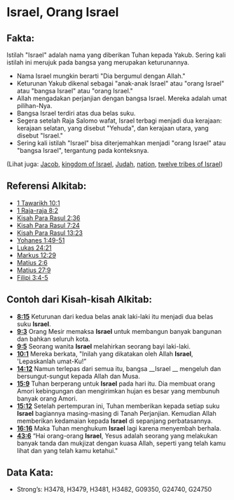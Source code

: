 # Israel, Orang Israel

## Fakta:

Istilah "Israel" adalah nama yang diberikan Tuhan kepada Yakub. Sering kali istilah ini merujuk pada bangsa yang merupakan keturunannya.

* Nama Israel mungkin berarti "Dia bergumul dengan Allah." 
* Keturunan Yakub dikenal sebagai "anak-anak Israel" atau "orang Israel" atau "bangsa Israel" atau "orang Israel." 
* Allah mengadakan perjanjian dengan bangsa Israel. Mereka adalah umat pilihan-Nya. 
* Bangsa Israel terdiri atas dua belas suku. 
* Segera setelah Raja Salomo wafat, Israel terbagi menjadi dua kerajaan: kerajaan selatan, yang disebut "Yehuda", dan kerajaan utara, yang disebut "Israel." 
* Sering kali istilah "Israel" bisa diterjemahkan menjadi "orang Israel" atau "bangsa Israel", tergantung pada konteksnya.

(Lihat juga: [Jacob](../names/jacob.md), [kingdom of Israel](../names/kingdomofisrael.md), [Judah](../names/kingdomofjudah.md), [nation](../other/nation.md), [twelve tribes of Israel](../other/12tribesofisrael.md))

## Referensi Alkitab:

* [1 Tawarikh 10:1](rc://en/tn/help/1ch/10/01)
* [1 Raja-raja 8:2](rc://en/tn/help/1ki/08/02)
* [Kisah Para Rasul 2:36](rc://en/tn/help/act/02/36)
* [Kisah Para Rasul 7:24](rc://en/tn/help/act/07/24)
* [Kisah Para Rasul 13:23](rc://en/tn/help/act/13/23)
* [Yohanes 1:49-51](rc://en/tn/help/jhn/01/49)
* [Lukas 24:21](rc://en/tn/help/luk/24/21)
* [Markus 12:29](rc://en/tn/help/mrk/12/29)
* [Matius 2:6](rc://en/tn/help/mat/02/06)
* [Matius  27:9](rc://en/tn/help/mat/27/09)
* [Filipi 3:4-5](rc://en/tn/help/php/03/04)

## Contoh dari Kisah-kisah Alkitab:

* __[8:15](rc://en/tn/help/obs/08/15)__ Keturunan dari kedua belas anak laki-laki itu menjadi dua belas suku __Israel__.
* __[9:3](rc://en/tn/help/obs/09/03)__ Orang Mesir memaksa __Israel__ untuk membangun banyak bangunan dan bahkan seluruh kota.
* __[9:5](rc://en/tn/help/obs/09/05)__ Seorang wanita __Israel__ melahirkan seorang bayi laki-laki.
* __[10:1](rc://en/tn/help/obs/10/01)__ Mereka berkata, "Inilah yang dikatakan oleh Allah __Israel__, 'Lepaskanlah umat-Ku!”
* __[14:12](rc://en/tn/help/obs/14/12)__ Namun terlepas dari semua itu, bangsa __Israel __ mengeluh dan bersungut-sungut kepada Allah dan Musa.
* __[15:9](rc://en/tn/help/obs/15/09)__ Tuhan berperang untuk __Israel__ pada hari itu. Dia membuat orang Amori kebingungan dan mengirimkan hujan es besar yang membunuh banyak orang Amori.
* __[15:12](rc://en/tn/help/obs/15/12)__ Setelah pertempuran ini, Tuhan memberikan kepada setiap suku __Israel__ bagiannya masing-masing di Tanah Perjanjian. Kemudian Allah memberikan kedamaian kepada __Israel__ di sepanjang perbatasannya.
* __[16:16](rc://en/tn/help/obs/16/16)__ Maka Tuhan menghukum __Israel__ lagi karena menyembah berhala.
* __[43:6](rc://en/tn/help/obs/43/06)__ “Hai orang-orang __Israel__, Yesus adalah seorang yang melakukan banyak tanda dan mukjizat dengan kuasa Allah, seperti yang telah kamu lihat dan yang telah kamu ketahui."

## Data Kata:

* Strong’s: H3478, H3479, H3481, H3482, G09350, G24740, G24750
